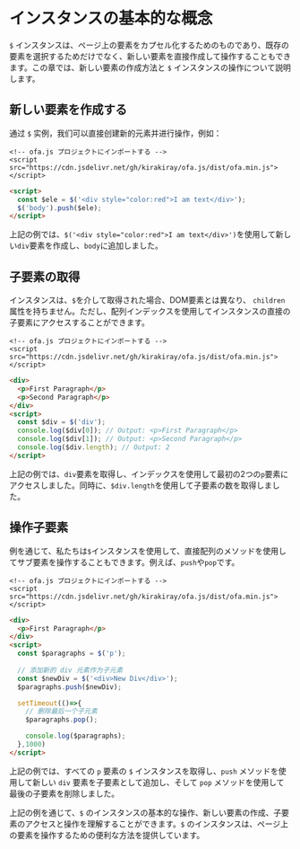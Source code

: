 # インスタンスの基本的な概念

`$` インスタンスは、ページ上の要素をカプセル化するためのものであり、既存の要素を選択するためだけでなく、新しい要素を直接作成して操作することもできます。この章では、新しい要素の作成方法と `$` インスタンスの操作について説明します。

## 新しい要素を作成する

通过 `$` 实例，我们可以直接创建新的元素并进行操作，例如：

<html-viewer>

```
<!-- ofa.js プロジェクトにインポートする -->
<script src="https://cdn.jsdelivr.net/gh/kirakiray/ofa.js/dist/ofa.min.js"></script>
```

```html
<script>
  const $ele = $('<div style="color:red">I am text</div>');
  $('body').push($ele);
</script>
```

</html-viewer>

上記の例では、`$('<div style="color:red">I am text</div>')`を使用して新しい`div`要素を作成し、`body`に追加しました。

## 子要素の取得

インスタンスは、`$`を介して取得された場合、DOM要素とは異なり、 `children`属性を持ちません。ただし、配列インデックスを使用してインスタンスの直接の子要素にアクセスすることができます。

<html-viewer>

```
<!-- ofa.js プロジェクトにインポートする -->
<script src="https://cdn.jsdelivr.net/gh/kirakiray/ofa.js/dist/ofa.min.js"></script>
```

```html
<div>
  <p>First Paragraph</p>
  <p>Second Paragraph</p>
</div>
<script>
  const $div = $('div');
  console.log($div[0]); // Output: <p>First Paragraph</p>
  console.log($div[1]); // Output: <p>Second Paragraph</p>
  console.log($div.length); // Output: 2
</script>
```

</html-viewer>

上記の例では、`div`要素を取得し、インデックスを使用して最初の2つの`p`要素にアクセスしました。同時に、`$div.length`を使用して子要素の数を取得しました。

## 操作子要素

例を通じて、私たちは`$`インスタンスを使用して、直接配列のメソッドを使用してサブ要素を操作することもできます。例えば、`push`や`pop`です。


<html-viewer>

```
<!-- ofa.js プロジェクトにインポートする -->
<script src="https://cdn.jsdelivr.net/gh/kirakiray/ofa.js/dist/ofa.min.js"></script>
```

```html
<div>
  <p>First Paragraph</p>
</div>
<script>
  const $paragraphs = $('p');
  
  // 添加新的 div 元素作为子元素
  const $newDiv = $('<div>New Div</div>');
  $paragraphs.push($newDiv);

  setTimeout(()=>{
    // 删除最后一个子元素
    $paragraphs.pop();

    console.log($paragraphs);
  },1000)
</script>
```

</html-viewer>

上記の例では、すべての `p` 要素の `$` インスタンスを取得し、`push` メソッドを使用して新しい `div` 要素を子要素として追加し、そして `pop` メソッドを使用して最後の子要素を削除しました。

上記の例を通じて、`$` のインスタンスの基本的な操作、新しい要素の作成、子要素のアクセスと操作を理解することができます。`$` のインスタンスは、ページ上の要素を操作するための便利な方法を提供しています。